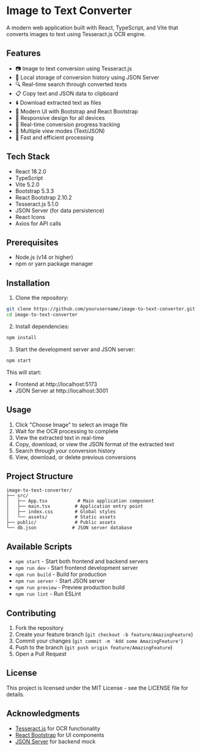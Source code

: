 # Image to Text Converter

A modern web application built with React, TypeScript, and Vite that converts images to text using Tesseract.js OCR engine.

## Features

- 📷 Image to text conversion using Tesseract.js
- 💾 Local storage of conversion history using JSON Server
- 🔍 Real-time search through converted texts
- 📋 Copy text and JSON data to clipboard
- ⬇️ Download extracted text as files
- 🎨 Modern UI with Bootstrap and React Bootstrap
- 📱 Responsive design for all devices
- 🔄 Real-time conversion progress tracking
- 🎯 Multiple view modes (Text/JSON)
- 🚀 Fast and efficient processing

## Tech Stack

- React 18.2.0
- TypeScript
- Vite 5.2.0
- Bootstrap 5.3.3
- React Bootstrap 2.10.2
- Tesseract.js 5.1.0
- JSON Server (for data persistence)
- React Icons
- Axios for API calls

## Prerequisites

- Node.js (v14 or higher)
- npm or yarn package manager

## Installation

1. Clone the repository:
```bash
git clone https://github.com/yourusername/image-to-text-converter.git
cd image-to-text-converter
```

2. Install dependencies:
```bash
npm install
```

3. Start the development server and JSON server:
```bash
npm start
```

This will start:
- Frontend at http://localhost:5173
- JSON Server at http://localhost:3001

## Usage

1. Click "Choose Image" to select an image file
2. Wait for the OCR processing to complete
3. View the extracted text in real-time
4. Copy, download, or view the JSON format of the extracted text
5. Search through your conversion history
6. View, download, or delete previous conversions

## Project Structure

```
image-to-text-converter/
├── src/
│   ├── App.tsx           # Main application component
│   ├── main.tsx         # Application entry point
│   ├── index.css        # Global styles
│   └── assets/          # Static assets
├── public/              # Public assets
└── db.json             # JSON server database
```

## Available Scripts

- `npm start` - Start both frontend and backend servers
- `npm run dev` - Start frontend development server
- `npm run build` - Build for production
- `npm run server` - Start JSON server
- `npm run preview` - Preview production build
- `npm run lint` - Run ESLint

## Contributing

1. Fork the repository
2. Create your feature branch (`git checkout -b feature/AmazingFeature`)
3. Commit your changes (`git commit -m 'Add some AmazingFeature'`)
4. Push to the branch (`git push origin feature/AmazingFeature`)
5. Open a Pull Request

## License

This project is licensed under the MIT License - see the LICENSE file for details.

## Acknowledgments

- [Tesseract.js](https://github.com/naptha/tesseract.js) for OCR functionality
- [React Bootstrap](https://react-bootstrap.github.io/) for UI components
- [JSON Server](https://github.com/typicode/json-server) for backend mock